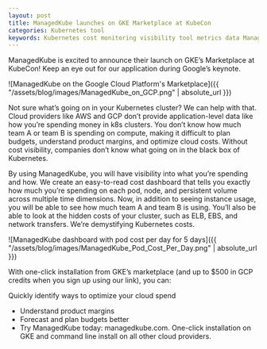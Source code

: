 ```yaml
---
layout: post
title: ManagedKube launches on GKE Marketplace at KubeCon
categories: Kubernetes tool
keywords: Kubernetes cost monitoring visibility tool metrics data ManagedKube
---
```


ManagedKube is excited to announce their launch on GKE’s Marketplace at KubeCon! Keep an eye out for our application during Google’s keynote.

![ManagedKube on the Google Cloud Platform's Marketplace]({{ "/assets/blog/images/ManagedKube_on_GCP.png" | absolute_url }})

Not sure what’s going on in your Kubernetes cluster? We can help with that. Cloud providers like AWS and GCP don’t provide application-level data like how you’re spending money in k8s clusters. You don’t know how much team A or team B is spending on compute, making it difficult to plan budgets, understand product margins, and optimize cloud costs. Without cost visibility, companies don’t know what going on in the black box of Kubernetes.

By using ManagedKube, you will have visibility into what you’re spending and how. We create an easy-to-read cost dashboard that tells you exactly how much you’re spending on each pod, node, and persistent volume across multiple time dimensions. Now, in addition to seeing instance usage, you will be able to see how much team A and team B is using. You’ll also be able to look at the hidden costs of your cluster, such as ELB, EBS, and network transfers. We’re demystifying Kubernetes costs.

![ManagedKube dashboard with pod cost per day for 5 days]({{ "/assets/blog/images/ManagedKube_Pod_Cost_Per_Day.png" | absolute_url }})

With one-click installation from GKE’s marketplace (and up to $500 in GCP credits when you sign up using our link), you can:

Quickly identify ways to optimize your cloud spend
- Understand product margins
- Forecast and plan budgets better
- Try ManagedKube today: managedkube.com. One-click installation on GKE and command line install on all other cloud providers.

```
